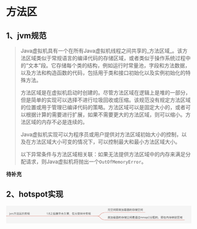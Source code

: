 # 方法区

## 1、jvm规范

> Java虚拟机具有一个在所有Java虚拟机线程之间共享的_方法区域_。该方法区域类似于常规语言的编译代码的存储区域，或者类似于操作系统过程中的“文本”段。它存储每个类的结构，例如运行时常量池，字段和方法数据，以及方法和构造函数的代码，包括用于类和接口初始化以及实例初始化的特殊方法。
>
> 方法区域是在虚拟机启动时创建的。尽管方法区域在逻辑上是堆的一部分，但是简单的实现可以选择不进行垃圾回收或压缩。该规范没有规定方法区域的位置或用于管理已编译代码的策略。方法区域可以是固定大小的，或者可以根据计算的需要进行扩展，如果不需要更大的方法区域，则可以缩小。方法区域的内存不必是连续的。
>
> Java虚拟机实现可以为程序员或用户提供对方法区域初始大小的控制，以及在方法区域大小可变的情况下，可以控制最大和最小方法区域大小。
>
> 以下异常条件与方法区域相关联：如果无法提供方法区域中的内存来满足分配请求，则Java虚拟机将抛出一个`OutOfMemoryError`。

**待补充**

## 2、hotspot实现

![](../../../../.gitbook/assets/image%20%2814%29.png)



